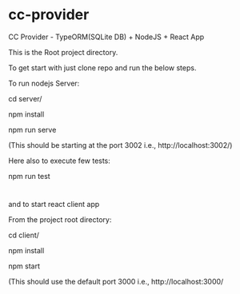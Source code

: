 # cc-provider

CC Provider - TypeORM(SQLite DB) + NodeJS + React App

This is the Root project directory.

To get start with just clone repo and run the below steps.

To run nodejs Server:

cd server/

npm install

npm run serve

(This should be starting at the port 3002 i.e., http://localhost:3002/)

Here also to execute few tests:

npm run test

#

and to start react client app

From the project root directory:

cd client/

npm install

npm start

(This should use the default port 3000 i.e., http://localhost:3000/
